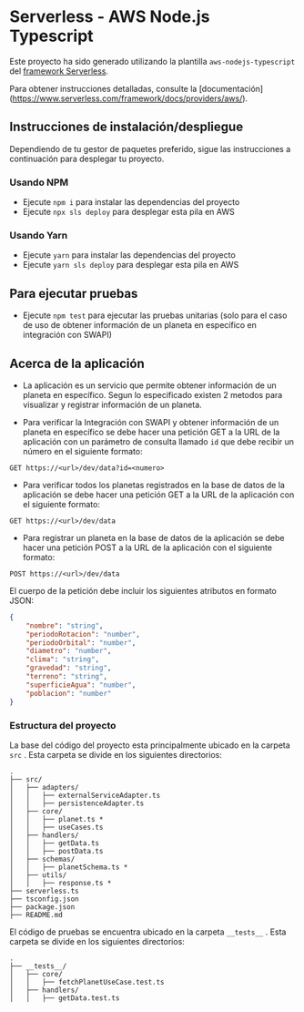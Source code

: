 # Serverless - AWS Node.js Typescript

Este proyecto ha sido generado utilizando la plantilla `aws-nodejs-typescript` del [framework Serverless](https://www.serverless.com/).

Para obtener instrucciones detalladas, consulte la [documentación] (https://www.serverless.com/framework/docs/providers/aws/).

## Instrucciones de instalación/despliegue

Dependiendo de tu gestor de paquetes preferido, sigue las instrucciones a continuación para desplegar tu proyecto.


### Usando NPM

- Ejecute `npm i` para instalar las dependencias del proyecto
- Ejecute `npx sls deploy` para desplegar esta pila en AWS

### Usando Yarn

- Ejecute `yarn` para instalar las dependencias del proyecto
- Ejecute `yarn sls deploy` para desplegar esta pila en AWS


## Para ejecutar pruebas

- Ejecute `npm test` para ejecutar las pruebas unitarias (solo para el caso de uso de obtener información de un planeta en específico en integración con SWAPI)


## Acerca de la aplicación

- La aplicación es un servicio que permite obtener información de un planeta en específico. Segun lo especificado existen 2 metodos para visualizar y registrar información de un planeta.

- Para verificar la Integración con SWAPI y obtener información de un planeta en específico se debe hacer una petición GET a la URL de la aplicación con un parámetro de consulta llamado `id` que debe recibir un número en el siguiente formato:
```
GET https://<url>/dev/data?id=<numero>
```

- Para verificar todos los planetas registrados en la base de datos de la aplicación se debe hacer una petición GET a la URL de la aplicación con el siguiente formato:
```
GET https://<url>/dev/data
```
- Para registrar un planeta en la base de datos de la aplicación se debe hacer una petición POST a la URL de la aplicación con el siguiente formato:
```
POST https://<url>/dev/data
```
El cuerpo de la petición debe incluir los siguientes atributos en formato JSON:
```json
{
    "nombre": "string",
    "periodoRotacion": "number",
    "periodoOrbital": "number",
    "diametro": "number",
    "clima": "string",
    "gravedad": "string",
    "terreno": "string",
    "superficieAgua": "number",
    "poblacion": "number"
}
```

### Estructura del proyecto

La base del código del proyecto esta principalmente ubicado en la carpeta `src` . Esta carpeta se divide en los siguientes directorios:

```
.
├── src/
│   ├── adapters/
│   │   ├── externalServiceAdapter.ts
│   │   ├── persistenceAdapter.ts
│   ├── core/
│   │   ├── planet.ts *
│   │   ├── useCases.ts
│   ├── handlers/
│   │   ├── getData.ts
│   │   ├── postData.ts
│   ├── schemas/
│   │   ├── planetSchema.ts *
│   ├── utils/
│   │   ├── response.ts *
├── serverless.ts
├── tsconfig.json
├── package.json
├── README.md

```

El código de pruebas se encuentra ubicado en la carpeta `__tests__` . Esta carpeta se divide en los siguientes directorios:
```
.
├── __tests__/
│   ├── core/
│   │   ├── fetchPlanetUseCase.test.ts
│   ├── handlers/
│   │   ├── getData.test.ts
```
